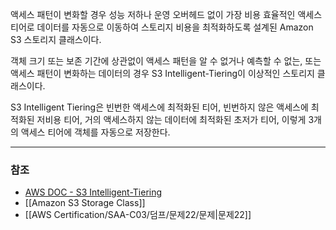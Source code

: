 액세스 패턴이 변화할 경우 성능 저하나 운영 오버헤드 없이 가장 비용 효율적인 액세스 티어로 데이터를 자동으로 이동하여 스토리지 비용을 최적화하도록 설계된 Amazon S3 스토리지 클래스이다.

객체 크기 또는 보존 기간에 상관없이 액세스 패턴을 알 수 없거나 예측할 수 없는, 또는 액세스 패턴이 변화하는 데이터의 경우 S3 Intelligent-Tiering이 이상적인 스토리지 클래스이다.

S3 Intelligent Tiering은 빈번한 액세스에 최적화된 티어, 빈번하지 않은 액세스에 최적화된 저비용 티어, 거의 액세스하지 않는 데이터에 최적화된 초저가 티어, 이렇게 3개의 액세스 티어에 객체를 자동으로 저장한다.

---
### 참조
- [AWS DOC - S3 Intelligent-Tiering](https://docs.aws.amazon.com/ko_kr/AmazonS3/latest/userguide/intelligent-tiering-overview.html)
- [[Amazon S3 Storage Class]]
- [[AWS Certification/SAA-C03/덤프/문제22/문제|문제22]]